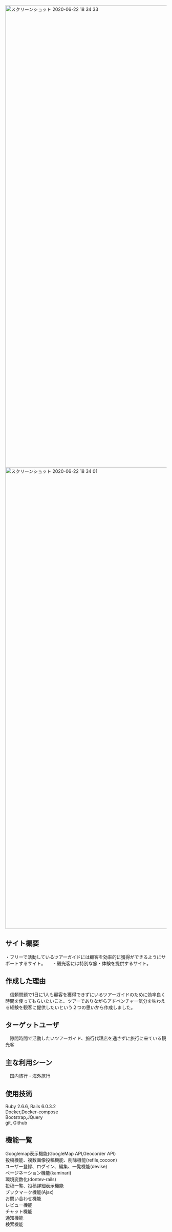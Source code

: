 <img width="1438" alt="スクリーンショット 2020-06-22 18 34 33" src="https://user-images.githubusercontent.com/59913383/85272391-14406200-b4b7-11ea-91d4-cdef0ad683d8.png">

<img width="1437" alt="スクリーンショット 2020-06-22 18 34 01" src="https://user-images.githubusercontent.com/59913383/85272316-fb37b100-b4b6-11ea-8356-d0a266dbc552.png">




## サイト概要
・フリーで活動しているツアーガイドには顧客を効率的に獲得ができるようにサポートするサイト。  　
・観光客には特別な旅・体験を提供するサイト。

## 作成した理由
　信頼問題で1日に1人も顧客を獲得できずにいるツアーガイドのために効率良く時間を使ってもらいたいこと、ツアーでありながらアドベンチャー気分を味わえる経験を観客に提供したいという２つの思いから作成しました。

## ターゲットユーザ
　隙間時間で活動したいツアーガイド、旅行代理店を通さずに旅行に来ている観光客

## 主な利用シーン
　国内旅行・海外旅行

## 使用技術
Ruby 2.6.6, Rails 6.0.3.2  
Docker,Docker-compose   
Bootstrap,JQuery  
git, Github  

## 機能一覧
Googlemap表示機能(GoogleMap API,Geocorder API)  
投稿機能、複数画像投稿機能、削除機能(refile,cocoon)  
ユーザー登録、ログイン、編集、一覧機能(devise)  
ページネーション機能(kaminari)  
環境変数化(dontev-rails)  
投稿一覧、投稿詳細表示機能  
ブックマーク機能(Ajax)  
お問い合わせ機能  
レビュー機能  
チャット機能  
通知機能  
検索機能  

